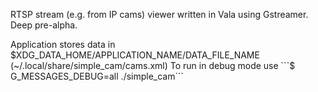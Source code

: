 RTSP stream (e.g. from IP cams) viewer written in Vala using Gstreamer.
Deep pre-alpha.

Application stores data in $XDG_DATA_HOME/APPLICATION_NAME/DATA_FILE_NAME    (~/.local/share/simple_cam/cams.xml)
To run in debug mode use ```$ G_MESSAGES_DEBUG=all ./simple_cam```